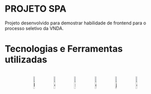# PROJETO SPA

Projeto desenvolvido para demostrar habilidade de frontend para o processo seletivo da VNDA.



#  Tecnologias e Ferramentas utilizadas

<div align="center"><br>
<img align="center" alt="html" height="10%" width="10%" style="margin-right:10px" src="https://cdn.jsdelivr.net/gh/devicons/devicon/icons/html5/html5-original-wordmark.svg">
<img align="center" alt="css" height="10%" width="10%" style="margin-right:10px" src="https://cdn.jsdelivr.net/gh/devicons/devicon/icons/css3/css3-original-wordmark.svg">
<img align="center" alt="sass" height="10%" width="10%" style="margin-right:10px" src="https://cdn.jsdelivr.net/gh/devicons/devicon/icons/sass/sass-original.svg">
<img align="center" alt="gulp" height="10%" width="10%" style="margin-right:10px" src="https://cdn.jsdelivr.net/gh/devicons/devicon/icons/gulp/gulp-plain.svg">
<img align="center" alt="javaScript" height="10%" width="10%" style="margin-right:10px" src="https://cdn.jsdelivr.net/gh/devicons/devicon/icons/javascript/javascript-original.svg">
<img align="center" alt="git" height="10%" width="10%" style="https://cdn.jsdelivr.net/gh/devicons/devicon/icons/git/git-plain-wordmark.svg"/>

</div>